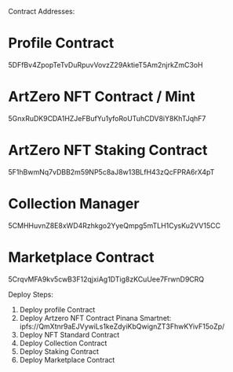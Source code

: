 Contract Addresses:

# Profile Contract
5DFfBv4ZpopTeTvDuRpuvVovzZ29AktieT5Am2njrkZmC3oH

# ArtZero NFT Contract / Mint
5GnxRuDK9CDA1HZJeFBufYu1yfoRoUTuhCDV8iY8KhTJqhF7

# ArtZero NFT Staking Contract
5F1hBwmNq7vDBB2m59NP5c8aJ8w13BLfH43zQcFPRA6rX4pT

# Collection Manager
5CMHHuvnZ8E8xWD4Rzhkgo2YyeQmpg5mTLH1CysKu2VV15CC

# Marketplace Contract
5CrqvMFA9kv5cwB3F12qjxiAg1DTig8zKCuUee7FrwnD9CRQ


Deploy Steps:
1. Deploy profile Contract
2. Deploy Artzero NFT Contract
Pinana Smartnet: ipfs://QmXtnr9aEJVywiLs1keZdyiKbQwignZT3FhwKYivF15oZp/
3. Deploy NFT Standard Contract
4. Deploy Collection Contract
5. Deploy Staking Contract
6. Deploy Marketplace Contract

